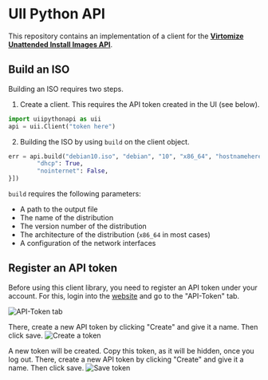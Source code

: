 # UII Python API
This repository contains an implementation of a client for the [**Virtomize Unattended Install Images API**](https://uii.virtomize.com/).

## Build an ISO
Building an ISO requires two steps.
1. Create a client. 
This requires the API token created in the UI (see below). 

```python
import uiipythonapi as uii
api = uii.Client("token here")
```

2. Building the ISO by using `build` on the client object. 

```python
err = api.build("debian10.iso", "debian", "10", "x86_64", "hostnamehere", [{
        "dhcp": True,        
        "nointernet": False,
}])
```
   
   `build` requires the following parameters: 
   - A path to the output file
   - The name of the distribution
   - The version number of the distribution
   - The architecture of the distribution (`x86_64` in most cases)
   - A configuration of the network interfaces
      
## Register an API token
Before using this client library, you need to register an API token under your account.
For this, login into the [website](virtomize.com) and go to the "API-Token" tab.

![API-Token tab](https://github.com/Virtomize/uii_go_api/blob/60f79a50fc429f630eba553aaf057e6daa12ef97/doc/api-token.png "API-Token tab")

There, create a new API token by clicking "Create" and give it a name. Then click save.
![Create a token](https://github.com/Virtomize/uii_go_api/blob/60f79a50fc429f630eba553aaf057e6daa12ef97/doc/api-token-create.png "Create a token")

A new token will be created.
Copy this token, as it will be hidden, once you log out.
There, create a new API token by clicking "Create" and give it a name. Then click save.
![Save token](https://github.com/Virtomize/uii_go_api/blob/60f79a50fc429f630eba553aaf057e6daa12ef97/doc/api-token-created.png "Save token")



